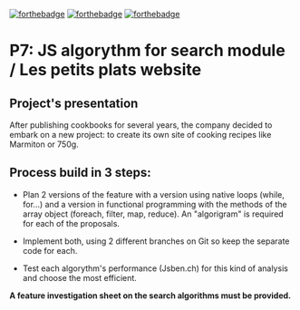 [![forthebadge](https://forthebadge.com/images/badges/validated-html5.svg)](https://developer.mozilla.org/fr/docs/Glossary/HTML5)
[![forthebadge](./uses-bootstrap.svg)](https://getbootstrap.com/)
[![forthebadge](https://forthebadge.com/images/badges/made-with-javascript.svg)](https://javascript.info/)

# P7: JS algorythm for search module / Les petits plats website

## Project's presentation
After publishing cookbooks for several years, the company decided to embark on a new project: to create its own site of cooking recipes like Marmiton or 750g.

## Process build in 3 steps:

* Plan 2 versions of the feature with a version using native loops (while, for...) and a version in functional programming with the methods of the array object (foreach, filter, map, reduce). An "algorigram" is required for each of the proposals.

* Implement both, using 2 different branches on Git so keep the separate code for each.

* Test each algorythm's performance (Jsben.ch) for this kind of analysis and choose the most efficient.

**A feature investigation sheet on the search algorithms must be provided.**